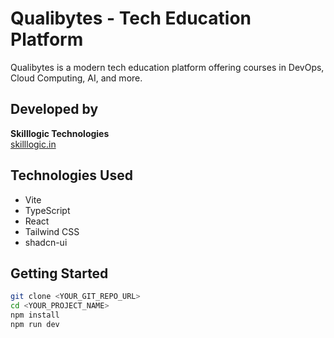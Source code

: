 # Qualibytes - Tech Education Platform

Qualibytes is a modern tech education platform offering courses in DevOps, Cloud Computing, AI, and more.

## Developed by

**Skilllogic Technologies**  
[skilllogic.in](https://skilllogic.in)  

## Technologies Used

- Vite
- TypeScript
- React
- Tailwind CSS
- shadcn-ui

## Getting Started

```bash
git clone <YOUR_GIT_REPO_URL>
cd <YOUR_PROJECT_NAME>
npm install
npm run dev
